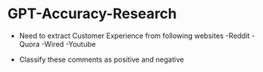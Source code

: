 # GPT-Accuracy-Research
- Need to extract Customer Experience from following websites
     -Reddit
     -Quora
     -Wired
     -Youtube

- Classify these comments as positive and negative
